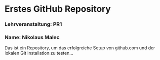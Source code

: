 # Erstes GitHub Repository
### Lehrveranstaltung: PR1
### Name: Nikolaus Malec

Das ist ein Repository, um das erfolgreiche Setup von github.com und der lokalen Git Installation zu testen...
